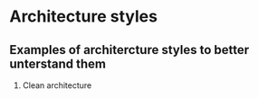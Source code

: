 # Architecture styles
## Examples of architercture styles to better unterstand them

1. Clean architecture
